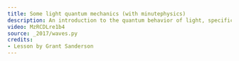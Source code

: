 ```yaml
---
title: Some light quantum mechanics (with minutephysics)
description: An introduction to the quantum behavior of light, specifically the polarization of light.  The emphasis is on how many ideas that seem "quantumly weird" are actually just wave mechanics, applicable in a lot of classical physics.
video: MzRCDLre1b4
source: _2017/waves.py
credits:
- Lesson by Grant Sanderson
---
```

